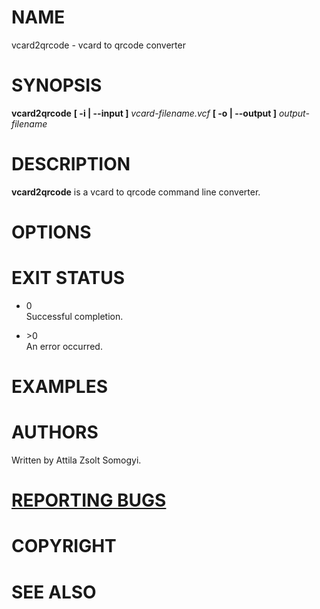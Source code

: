 # NAME

vcard2qrcode - vcard to qrcode converter

# SYNOPSIS

**vcard2qrcode** **\[ -i | --input \]** *vcard-filename.vcf* **\[ -o |
--output \]** *output-filename*

# DESCRIPTION

**vcard2qrcode** is a vcard to qrcode command line converter.

# OPTIONS

# EXIT STATUS

  - 0  
    Successful completion.

  - \>0  
    An error occurred.

# EXAMPLES

# AUTHORS

Written by Attila Zsolt Somogyi.

# [REPORTING BUGS](https://github.com/attilasomogyi/vcard2qrcode/issues)

# COPYRIGHT

# SEE ALSO
